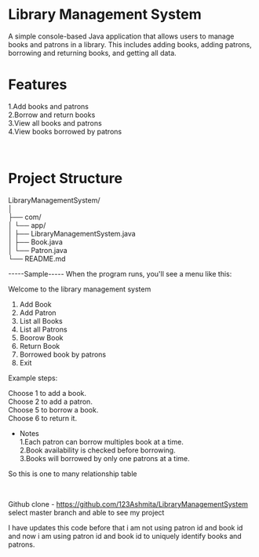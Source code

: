 # Library Management System  <br>
A simple console-based Java application that allows users to manage books and patrons in a library. This includes adding books, adding patrons, borrowing and returning books, and getting all data.
<br>
#  Features   <br>
1.Add books and patrons   <br>
2.Borrow and return books  <br>
3.View all books and patrons  <br>
4.View books borrowed by patrons <br>


<br>

# Project Structure  <br>

LibraryManagementSystem/  <br>
│    <br> 
├── com/  <br>
│   └── app/   <br>
│       ├── LibraryManagementSystem.java   <br>
│       ├── Book.java   <br>
│       └── Patron.java   <br>
└── README.md   <br>


-----Sample-----
When the program runs, you'll see a menu like this:  <br>

Welcome to the library management system  <br>
1. Add Book  <br>
2. Add Patron  <br>
3. List all Books  <br>
4. List all Patrons  <br>
5. Boorow Book  <br>
6. Return Book  <br>
7. Borrowed book by patrons  <br>
8. Exit  <br>

Example steps:   <br>

Choose 1 to add a book.  <br>
Choose 2 to add a patron.  <br>
Choose 5 to borrow a book.   <br>
Choose 6 to return it.  <br>

* Notes   <br>
1.Each patron can borrow multiples book at a time.  <br>
2.Book availability is checked before borrowing.   <br>
3.Books will borrowed by only one patrons at a time. <br>

<p>So this is one to many relationship table</p>
<br>


  Github clone - https://github.com/123Ashmita/LibraryManagementSystem   <br>
  select master branch and able to see my project   <br>

  I have updates this code before that i am not using patron id and book  id and now i am using patron id and book id to uniquely identify books and patrons.
